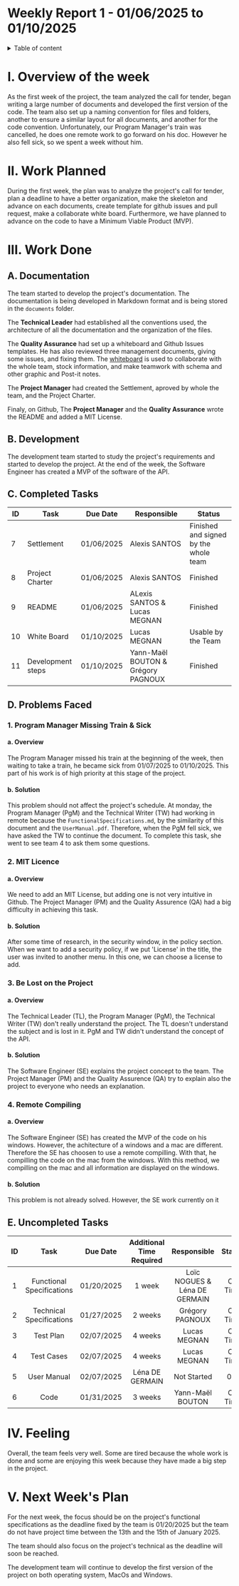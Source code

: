 # Weekly Report 1 - 01/06/2025 to 01/10/2025

<details> 

<summary> Table of content </summary>

- [Weekly Report 1 - 01/06/2025 to 01/10/2025](#weekly-report-1---01062025-to-01102025)
- [I. Overview of the week](#i-overview-of-the-week)
- [II. Work Planned](#ii-work-planned)
- [III. Work Done](#iii-work-done)
  - [A. Documentation](#a-documentation)
  - [B. Development](#b-development)
  - [C. Completed Tasks](#c-completed-tasks)
  - [D. Problems Faced](#d-problems-faced)
    - [1. Program Manager Missing Train \& Sick](#1-program-manager-missing-train--sick)
      - [a. Overview](#a-overview)
      - [b. Solution](#b-solution)
    - [2. MIT Licence](#2-mit-licence)
      - [a. Overview](#a-overview-1)
      - [b. Solution](#b-solution-1)
    - [3. Be Lost on the Project](#3-be-lost-on-the-project)
      - [a. Overview](#a-overview-2)
      - [b. Solution](#b-solution-2)
    - [4. Remote Compiling](#4-remote-compiling)
      - [a. Overview](#a-overview-3)
      - [b. Solution](#b-solution-3)
  - [E. Uncompleted Tasks](#e-uncompleted-tasks)
- [IV. Feeling](#iv-feeling)
- [V. Next Week's Plan](#v-next-weeks-plan)

</details>

# I. Overview of the week

As the first week of the project, the team analyzed the call for tender, began writing a large number of documents and developed the first version of the code. The team also set up a naming convention for files and folders, another to ensure a similar layout for all documents, and another for the code convention. Unfortunately, our Program Manager's train was cancelled, he does one remote work to go forward on his doc. However he also fell sick, so we spent a week without him.

# II. Work Planned

During the first week, the plan was to analyze the project's call for tender, plan a deadline to have a better organization, make the skeleton and advance on each documents, create template for github issues and pull request, make a collaborate white board. Furthermore, we have planned to advance on the code to have a Minimum Viable Product (MVP). 

# III. Work Done

## A. Documentation

The team started to develop the project's documentation. The documentation is being developed in Markdown format and is being stored in the `documents` folder.

The **Technical Leader** had established all the conventions used, the architecture of all the documentation and the organization of the files. 

The **Quality Assurance** had set up a whiteboard and Github Issues templates. He has also reviewed three management documents, giving some issues, and fixing them. The [whiteboard](https://www.canva.com/design/DAGbahnxBDg/V_nKqqe4qy7hZuCz-ju3PA/edit?utm_content=DAGbahnxBDg&utm_campaign=designshare&utm_medium=link2&utm_source=sharebutton) is used to collaborate with the whole team, stock information, and make teamwork with schema and other graphic and Post-it notes. 

The **Project Manager** had created the Settlement, aproved by whole the team, and the Project Charter.

Finaly, on Github, The **Project Manager** and the **Quality Assurance** wrote the README and added a MIT License.

## B. Development

The development team started to study the project's requirements and started to develop the project. At the end of the week, the Software Engineer has created a MVP of the software of the API.

## C. Completed Tasks

|ID|Task|Due Date|Responsible| Status|
|-|-|-|-|-|
|7| Settlement | 01/06/2025 | Alexis SANTOS | Finished and signed by the whole team |
|8| Project Charter | 01/06/2025| Alexis SANTOS | Finished | 
|9| README | 01/06/2025 | ALexis SANTOS & Lucas MEGNAN| Finished |
|10| White Board | 01/10/2025 | Lucas MEGNAN | Usable by the Team |
|11| Development steps | 01/10/2025 | Yann-Maël BOUTON & Grégory PAGNOUX | Finished |

## D. Problems Faced

### 1. Program Manager Missing Train & Sick

#### a. Overview

The Program Manager missed his train at the beginning of the week, then waiting to take a train, he became sick from 01/07/2025 to 01/10/2025. This part of his work is of high priority at this stage of the project.

#### b. Solution

This problem should not affect the project's schedule. At monday, the Program Manager (PgM) and the Technical Writer (TW) had working in remote because the `FunctionalSpecifications.md`, by the similarity of this document and the `UserManual.pdf`. Therefore, when the PgM fell sick, we have asked the TW to continue the document. To complete this task, she went to see team 4 to ask them some questions.

### 2. MIT Licence

#### a. Overview

We need to add an MIT License, but adding one is not very intuitive in Github. The Project Manager (PM) and the Quality Assurence (QA) had a big difficulty in achieving this task.

#### b. Solution

After some time of research, in the security window, in the policy section. When we want to add a security policy, if we put 'License' in the title, the user was invited to another menu. In this one, we can choose a license to add.

### 3. Be Lost on the Project

#### a. Overview

The Technical Leader (TL), the Program Manager (PgM), the Technical Writer (TW) don't really understand the project. The TL doesn't understand the subject and is lost in it. PgM and TW didn't understand the concept of the API.

#### b. Solution

The Software Engineer (SE) explains the project concept to the team. The Project Manager (PM) and the Quality Assurence (QA) try to explain also the project to everyone who needs an explanation.

### 4. Remote Compiling

#### a. Overview

The Software Engineer (SE) has created the MVP of the code on his windows. However, the achitecture of a windows and a mac are different. Therefore the SE has choosen to use a remote compilling. With that, he compilling the code on the mac from the windows. With this method, we compilling on the mac and all information are displayed on the windows.

#### b. Solution

This problem is not already solved. However, the SE work currently on it

## E. Uncompleted Tasks

|ID|Task|Due Date|Additional Time Required |Responsible| Status| Percentage completed |
|:-:|:-:|:-:|:-:|:-:|:-:|:-:|
|1| Functional Specifications | 01/20/2025 | 1 week | Loïc NOGUES & Léna DE GERMAIN | On Time | 10% |
|2| Technical Specifications | 01/27/2025 | 2 weeks | Grégory PAGNOUX  | On Time |10%|
|3| Test Plan | 02/07/2025 | 4 weeks | Lucas MEGNAN| On Time |35%|
|4| Test Cases | 02/07/2025 | 4 weeks | Lucas MEGNAN| On Time |15%|
|5| User Manual | 02/07/2025 | Léna DE GERMAIN | Not Started |0%|
|6| Code | 01/31/2025 | 3 weeks | Yann-Maël BOUTON | On Time |30%|


# IV. Feeling

Overall, the team feels very well. Some are tired because the whole work is done and some are enjoying this week because they have made a big step in the project.

# V. Next Week's Plan

For the next week, the focus should be on the project's functional specifications as the deadline fixed by the team is 01/20/2025 but the team do not have project time between the 13th and the 15th of January 2025.

The team should also focus on the project's technical as the deadline will soon be reached.

The development team will continue to develop the first version of the project on both operating system, MacOs and Windows.

